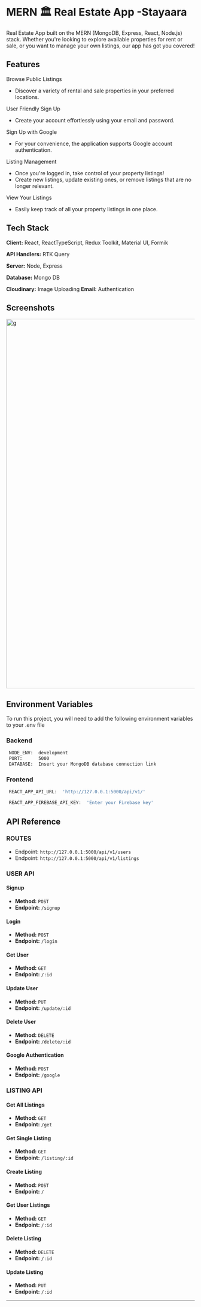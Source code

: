 
# MERN 🏛 Real Estate App -Stayaara

Real Estate App built on the MERN (MongoDB, Express, React, Node.js) stack. Whether you're looking to explore available properties for rent or sale, or you want to manage your own listings, our app has got you covered!


## Features
Browse Public Listings
- Discover a variety of rental and sale properties in your preferred locations.

User Friendly Sign Up
- Create your account effortlessly using your email and password.

Sign Up with Google
-  For your convenience, the application supports Google account authentication.

Listing Management
- Once you're logged in, take control of your property listings!
- Create new listings, update existing ones, or remove listings that are no longer relevant.

View Your Listings
- Easily keep track of all your property listings in one place.

## Tech Stack

**Client:** React, ReactTypeScript, Redux Toolkit, Material UI, Formik

**API Handlers:** RTK Query

**Server:** Node, Express

**Database:** Mongo DB

**Cloudinary:** Image Uploading
**Email:** Authentication









## Screenshots
<img width="1919" height="985" alt="g" src="https://github.com/user-attachments/assets/7c53a382-7fcb-4d2a-90c5-1b1c508a93e9" />


## Environment Variables

To run this project, you will need to add the following environment variables to your .env file

### Backend ###

```bash
 NODE_ENV:  development
 PORT:      5000
 DATABASE:  Insert your MongoDB database connection link
```

### Frontend ###

```bash
 REACT_APP_API_URL:  'http://127.0.0.1:5000/api/v1/'
```

```bash
 REACT_APP_FIREBASE_API_KEY:  'Enter your Firebase key'
```


## API Reference

### ROUTES

- Endpoint: `http://127.0.0.1:5000/api/v1/users`
- Endpoint: `http://127.0.0.1:5000/api/v1/listings`

### USER API

#### Signup
- **Method:** `POST`
- **Endpoint:** `/signup`

#### Login
- **Method:** `POST`
- **Endpoint:** `/login`

#### Get User
- **Method:** `GET`
- **Endpoint:** `/:id`

#### Update User
- **Method:** `PUT`
- **Endpoint:** `/update/:id`

#### Delete User
- **Method:** `DELETE`
- **Endpoint:** `/delete/:id`

#### Google Authentication
- **Method:** `POST`
- **Endpoint:** `/google`

### LISTING API

#### Get All Listings
- **Method:** `GET`
- **Endpoint:** `/get`

#### Get Single Listing
- **Method:** `GET`
- **Endpoint:** `/listing/:id`

#### Create Listing
- **Method:** `POST`
- **Endpoint:** `/`

#### Get User Listings
- **Method:** `GET`
- **Endpoint:** `/:id`

#### Delete Listing
- **Method:** `DELETE`
- **Endpoint:** `/:id`

#### Update Listing
- **Method:** `PUT`
- **Endpoint:** `/:id`

<div align="center">

---


</div>
